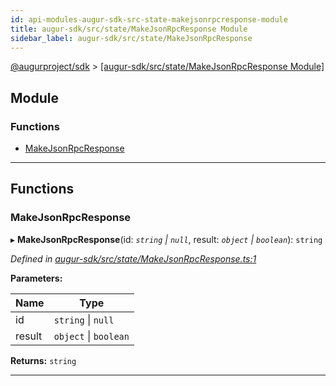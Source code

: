 ```yaml
---
id: api-modules-augur-sdk-src-state-makejsonrpcresponse-module
title: augur-sdk/src/state/MakeJsonRpcResponse Module
sidebar_label: augur-sdk/src/state/MakeJsonRpcResponse
---
```


[@augurproject/sdk](api-readme.md) > [[augur-sdk/src/state/MakeJsonRpcResponse Module]](api-modules-augur-sdk-src-state-makejsonrpcresponse-module.md)

## Module

### Functions

* [MakeJsonRpcResponse](api-modules-augur-sdk-src-state-makejsonrpcresponse-module.md#makejsonrpcresponse)

---

## Functions

<a id="makejsonrpcresponse"></a>

###  MakeJsonRpcResponse

▸ **MakeJsonRpcResponse**(id: *`string` \| `null`*, result: *`object` \| `boolean`*): `string`

*Defined in [augur-sdk/src/state/MakeJsonRpcResponse.ts:1](https://github.com/AugurProject/augur/blob/1e1466f1d3/packages/augur-sdk/src/state/MakeJsonRpcResponse.ts#L1)*

**Parameters:**

| Name | Type |
| ------ | ------ |
| id | `string` \| `null` |
| result | `object` \| `boolean` |

**Returns:** `string`

___

